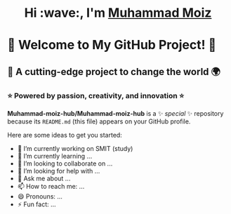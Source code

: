 
<h1 align="center">Hi :wave:, I'm <a href="https://rizwanjamal.online" target="blank">
Muhammad Moiz</a></h1>

# 🚀 Welcome to My GitHub Project! 🚀

## 🎉 A cutting-edge project to change the world 🌍

### ⭐ Powered by passion, creativity, and innovation ⭐




**Muhammad-moiz-hub/Muhammad-moiz-hub** is a ✨ _special_ ✨ repository because its `README.md` (this file) appears on your GitHub profile.

Here are some ideas to get you started:

- 🔭 I’m currently working on SMIT (study)
- 🌱 I’m currently learning ...
- 👯 I’m looking to collaborate on ...
- 🤔 I’m looking for help with ...
- 💬 Ask me about ...
- 📫 How to reach me: ...
- 😄 Pronouns: ...
- ⚡ Fun fact: ...
